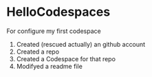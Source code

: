 # HelloCodespaces
For configure my first codespace

1. Created (rescued actually) an github account
2. Created a repo
3. Created a Codespace for that repo
4. Modifyed a readme file